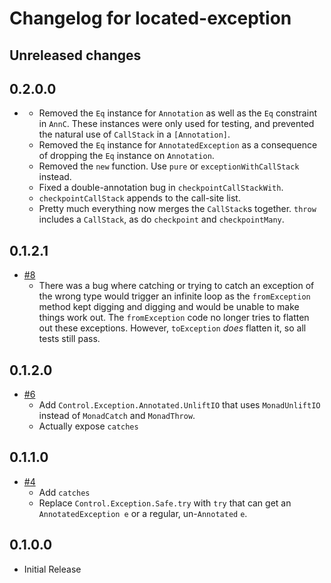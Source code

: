 # Changelog for located-exception

## Unreleased changes

## 0.2.0.0

- []()
    - Removed the `Eq` instance for `Annotation` as well as the `Eq` constraint
      in `AnnC`. These instances were only used for testing, and prevented the
      natural use of `CallStack` in a `[Annotation]`.
    - Removed the `Eq` instance for `AnnotatedException` as a consequence of
      dropping the `Eq` instance on `Annotation`.
    - Removed the `new` function. Use `pure` or `exceptionWithCallStack` instead.
    - Fixed a double-annotation bug in `checkpointCallStackWith`.
    - `checkpointCallStack` appends to the call-site list.
    - Pretty much everything now merges the `CallStack`s together. `throw`
      includes a `CallStack`, as do `checkpoint` and `checkpointMany`.

## 0.1.2.1

- [#8](https://github.com/parsonsmatt/annotated-exception/pull/8)
    - There was a bug where catching or trying to catch an exception of the
      wrong type would trigger an infinite loop as the `fromException` method
      kept digging and digging and would be unable to make things work out. The
      `fromException` code no longer tries to flatten out these exceptions.
      However, `toException` *does* flatten it, so all tests still pass.

## 0.1.2.0

- [#6](https://github.com/parsonsmatt/annotated-exception/pull/6)
    - Add `Control.Exception.Annotated.UnliftIO` that uses `MonadUnliftIO`
      instead of `MonadCatch` and `MonadThrow`.
    - Actually expose `catches`

## 0.1.1.0

- [#4](https://github.com/parsonsmatt/annotated-exception/pull/4)
    - Add `catches`
    - Replace `Control.Exception.Safe.try` with `try` that can get an
      `AnnotatedException e` or a regular, un-`Annotated` `e`.

## 0.1.0.0

- Initial Release
